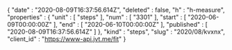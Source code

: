 {
  "date" : "2020-08-09T16:37:56.614Z",
  "deleted" : false,
  "h" : "h-measure",
  "properties" : {
    "unit" : [ "steps" ],
    "num" : [ "3301" ],
    "start" : [ "2020-06-09T00:00:00Z" ],
    "end" : [ "2020-06-10T00:00:00Z" ],
    "published" : [ "2020-08-09T16:37:56.614Z" ]
  },
  "kind" : "steps",
  "slug" : "2020/08/kvxnx",
  "client_id" : "https://www-api.jvt.me/fit"
}
